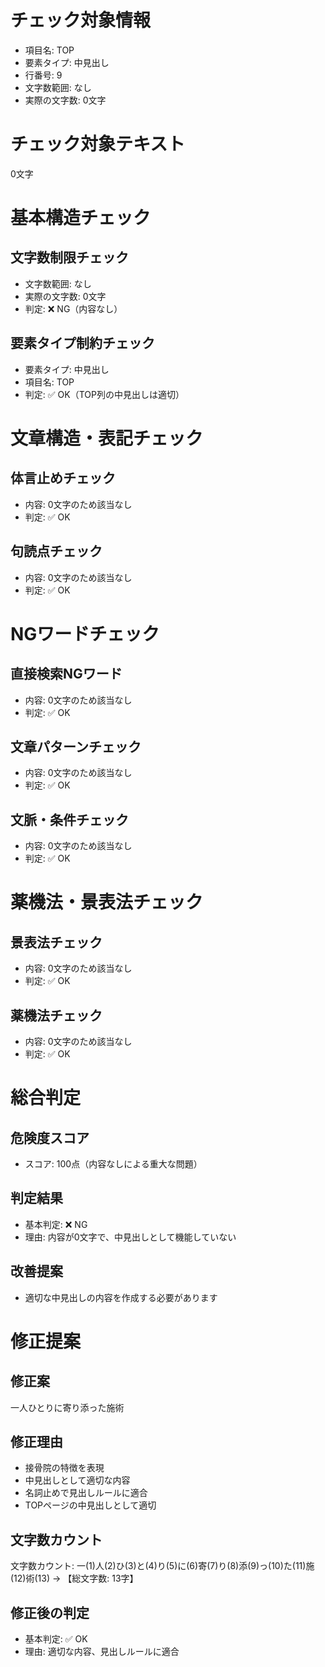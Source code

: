 # チェック対象情報

- 項目名: TOP
- 要素タイプ: 中見出し
- 行番号: 9
- 文字数範囲: なし
- 実際の文字数: 0文字

# チェック対象テキスト

0文字

# 基本構造チェック

## 文字数制限チェック
- 文字数範囲: なし
- 実際の文字数: 0文字
- 判定: ❌ NG（内容なし）

## 要素タイプ制約チェック
- 要素タイプ: 中見出し
- 項目名: TOP
- 判定: ✅ OK（TOP列の中見出しは適切）

# 文章構造・表記チェック

## 体言止めチェック
- 内容: 0文字のため該当なし
- 判定: ✅ OK

## 句読点チェック
- 内容: 0文字のため該当なし
- 判定: ✅ OK

# NGワードチェック

## 直接検索NGワード
- 内容: 0文字のため該当なし
- 判定: ✅ OK

## 文章パターンチェック
- 内容: 0文字のため該当なし
- 判定: ✅ OK

## 文脈・条件チェック
- 内容: 0文字のため該当なし
- 判定: ✅ OK

# 薬機法・景表法チェック

## 景表法チェック
- 内容: 0文字のため該当なし
- 判定: ✅ OK

## 薬機法チェック
- 内容: 0文字のため該当なし
- 判定: ✅ OK

# 総合判定

## 危険度スコア
- スコア: 100点（内容なしによる重大な問題）

## 判定結果
- 基本判定: ❌ NG
- 理由: 内容が0文字で、中見出しとして機能していない

## 改善提案
- 適切な中見出しの内容を作成する必要があります

# 修正提案

## 修正案
一人ひとりに寄り添った施術

## 修正理由
- 接骨院の特徴を表現
- 中見出しとして適切な内容
- 名詞止めで見出しルールに適合
- TOPページの中見出しとして適切

## 文字数カウント
文字数カウント: 一(1)人(2)ひ(3)と(4)り(5)に(6)寄(7)り(8)添(9)っ(10)た(11)施(12)術(13) → 【総文字数: 13字】

## 修正後の判定
- 基本判定: ✅ OK
- 理由: 適切な内容、見出しルールに適合
